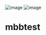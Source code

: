 ![image](https://github.com/zaireena/mbbtest/assets/148049268/8672563b-0658-441f-9aab-2f67e09ec8ea)
![image](https://github.com/zaireena/mbbtest/assets/148049268/d1eec808-ae2e-4d09-a29b-07c161078d39)

# mbbtest
